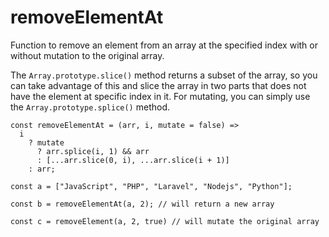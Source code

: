 # removeElementAt
Function to remove an element from an array at the specified index with or without mutation to the original array.

The `Array.prototype.slice()` method returns a subset of the array, so you can take advantage of this and slice the array in two parts that does not have the element at specific index in it. For mutating, you can simply use the `Array.prototype.splice()` method.

```JS
const removeElementAt = (arr, i, mutate = false) =>
  i
    ? mutate
      ? arr.splice(i, 1) && arr
      : [...arr.slice(0, i), ...arr.slice(i + 1)]
    : arr;
```

```JS
const a = ["JavaScript", "PHP", "Laravel", "Nodejs", "Python"];

const b = removeElementAt(a, 2); // will return a new array

const c = removeElement(a, 2, true) // will mutate the original array
```
